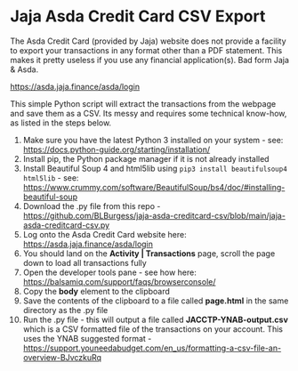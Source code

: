 # Jaja Asda Credit Card CSV Export

The Asda Credit Card (provided by Jaja) website does not provide a facility to export your transactions in any format other than a PDF statement. This makes it pretty useless if you use any financial application(s). Bad form Jaja & Asda.

https://asda.jaja.finance/asda/login

This simple Python script will extract the transactions from the webpage and save them as a CSV. Its messy and requires some technical know-how, as listed in the steps below.

1. Make sure you have the latest Python 3 installed on your system - see: https://docs.python-guide.org/starting/installation/
2. Install pip, the Python package manager if it is not already installed
3. Install Beautiful Soup 4 and html5lib using `pip3 install beautifulsoup4 html5lib` - see: https://www.crummy.com/software/BeautifulSoup/bs4/doc/#installing-beautiful-soup
4. Download the .py file from this repo - https://github.com/BLBurgess/jaja-asda-creditcard-csv/blob/main/jaja-asda-creditcard-csv.py
5. Log onto the Asda Credit Card website here: https://asda.jaja.finance/asda/login
6. You should land on the **Activity | Transactions** page, scroll the page down to load all transactions fully
7. Open the developer tools pane - see how here: https://balsamiq.com/support/faqs/browserconsole/
8. Copy the **body** element to the clipboard
9. Save the contents of the clipboard to a file called **page.html** in the same directory as the .py file
10. Run the .py file - this will output a file called **JACCTP-YNAB-output.csv** which is a CSV formatted file of the transactions on your account. This uses the YNAB suggested format - https://support.youneedabudget.com/en_us/formatting-a-csv-file-an-overview-BJvczkuRq
